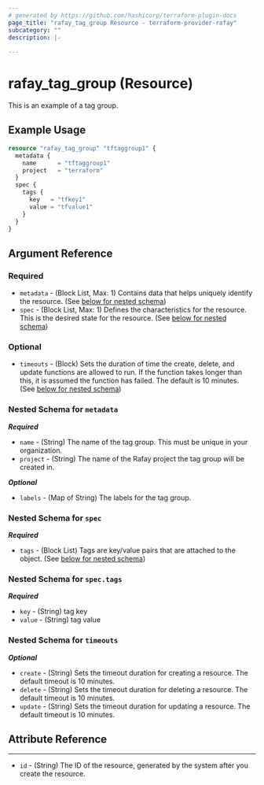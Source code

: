 ```yaml
---
# generated by https://github.com/hashicorp/terraform-plugin-docs
page_title: "rafay_tag_group Resource - terraform-provider-rafay"
subcategory: ""
description: |-
  
---
```


# rafay_tag_group (Resource)

This is an example of a tag group.

## Example Usage

```terraform
resource "rafay_tag_group" "tftaggroup1" {
  metadata {
    name      = "tftaggroup1"
    project   = "terraform"
  }
  spec {
    tags {
      key   = "tfkey1"
      value = "tfvalue1"
    }
  }
}
```

<!-- schema generated by tfplugindocs -->
## Argument Reference

### Required

- `metadata` - (Block List, Max: 1) Contains data that helps uniquely identify the resource. (See [below for nested schema](#nestedblock--metadata))
- `spec` - (Block List, Max: 1) Defines the characteristics for the resource. This is the desired state for the resource. (See [below for nested schema](#nestedblock--spec))

### Optional

- `timeouts` - (Block) Sets the duration of time the create, delete, and update functions are allowed to run. If the function takes longer than this, it is assumed the function has failed. The default is 10 minutes. (See [below for nested schema](#nestedblock--timeouts))

<a id="nestedblock--metadata"></a>
### Nested Schema for `metadata`

***Required***

- `name` - (String) The name of the tag group. This must be unique in your organization.
- `project` - (String) The name of the Rafay project the tag group will be created in.

***Optional***

- `labels` - (Map of String) The labels for the tag group.

<a id="nestedblock--spec"></a>
### Nested Schema for `spec`

***Required***

- `tags` - (Block List) Tags are key/value pairs that are attached to the object. (See [below for nested schema](#nestedblock--spec--tags))

<a id="nestedblock--spec--tags"></a>
### Nested Schema for `spec.tags`

***Required***

- `key` - (String) tag key
- `value` - (String) tag value

<a id="nestedblock--timeouts"></a>
### Nested Schema for `timeouts`

***Optional***

- `create` - (String) Sets the timeout duration for creating a resource. The default timeout is 10 minutes.
- `delete` - (String) Sets the timeout duration for deleting a resource. The default timeout is 10 minutes.
- `update` - (String) Sets the timeout duration for updating a resource. The default timeout is 10 minutes.

## Attribute Reference

---

- `id` - (String) The ID of the resource, generated by the system after you create the resource.

